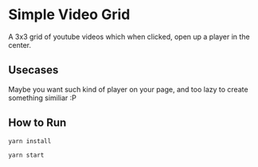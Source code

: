 # Simple Video Grid

A 3x3 grid of youtube videos which when clicked, open up a player in the center.

## Usecases

Maybe you want such kind of player on your page, and too lazy to create something similiar :P

## How to Run

`yarn install`

`yarn start`
